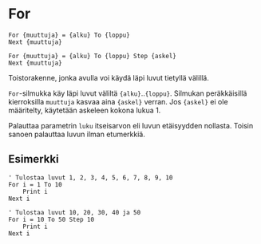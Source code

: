 <!--structure-->
For
===

```eppabasic
For {muuttuja} = {alku} To {loppu}
Next {muuttuja}

For {muuttuja} = {alku} To {loppu} Step {askel}
Next {muuttuja}
```

Toistorakenne, jonka avulla voi käydä läpi luvut tietyllä välillä.

`For`-silmukka käy läpi luvut väliltä `{alku}`..`{loppu}`.
Silmukan peräkkäisillä kierroksilla `muuttuja` kasvaa aina `{askel}` verran.
Jos `{askel}` ei ole määritelty, käytetään askeleen kokona lukua 1.


Palauttaa parametrin `luku` itseisarvon eli luvun etäisyydden nollasta.
Toisin sanoen palauttaa luvun ilman etumerkkiä.

Esimerkki
---------
```eppabasic
' Tulostaa luvut 1, 2, 3, 4, 5, 6, 7, 8, 9, 10
For i = 1 To 10
    Print i
Next i
```
```eppabasic
' Tulostaa luvut 10, 20, 30, 40 ja 50
For i = 10 To 50 Step 10
    Print i
Next i
```
